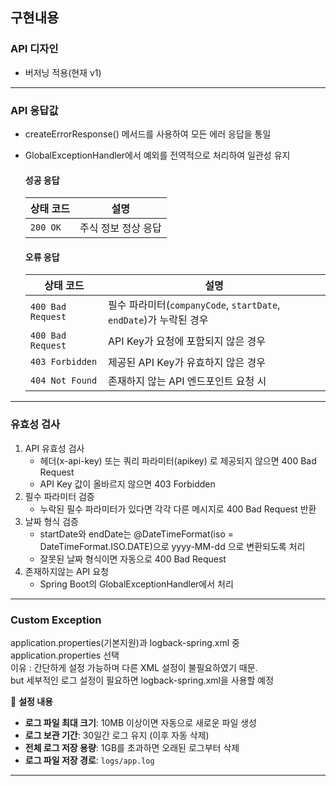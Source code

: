 ## 구현내용

### API 디자인
- 버저닝 적용(현재 v1)

---

### API 응답값
  - createErrorResponse() 메서드를 사용하여 모든 에러 응답을 통일
  - GlobalExceptionHandler에서 예외를 전역적으로 처리하여 일관성 유지

    #### 성공 응답
    | 상태 코드  | 설명                      |
    |------------|--------------------------|
    | `200 OK`   | 주식 정보 정상 응답       |

    #### 오류 응답
    | 상태 코드        | 설명                                     |
    |-----------------|----------------------------------------|
    | `400 Bad Request` | 필수 파라미터(`companyCode`, `startDate`, `endDate`)가 누락된 경우 |
    | `400 Bad Request` | API Key가 요청에 포함되지 않은 경우 |
    | `403 Forbidden` | 제공된 API Key가 유효하지 않은 경우 |
    | `404 Not Found` | 존재하지 않는 API 엔드포인트 요청 시 |

---

### 유효성 검사
1) API 유효성 검사
   - 헤더(x-api-key) 또는 쿼리 파라미터(apikey) 로 제공되지 않으면 400 Bad Request
   - API Key 값이 올바르지 않으면 403 Forbidden
2) 필수 파라미터 검증
    - 누락된 필수 파라미터가 있다면 각각 다른 메시지로 400 Bad Request 반환
3) 날짜 형식 검증
    - startDate와 endDate는 @DateTimeFormat(iso = DateTimeFormat.ISO.DATE)으로 yyyy-MM-dd 으로 변환되도록 처리
    - 잘못된 날짜 형식이면 자동으로 400 Bad Request
4) 존재하지않는 API 요청
    - Spring Boot의 GlobalExceptionHandler에서 처리

---

### Custom Exception
application.properties(기본지원)과 logback-spring.xml 중 application.properties 선택<br>
이유 : 간단하게 설정 가능하며 다른 XML 설정이 불필요하였기 때문.<br>
but 세부적인 로그 설정이 필요하면 logback-spring.xml을 사용할 예정

📌 **설정 내용**
- **로그 파일 최대 크기**: 10MB 이상이면 자동으로 새로운 파일 생성
- **로그 보관 기간**: 30일간 로그 유지 (이후 자동 삭제)
- **전체 로그 저장 용량**: 1GB를 초과하면 오래된 로그부터 삭제
- **로그 파일 저장 경로**: `logs/app.log`

---
